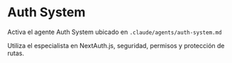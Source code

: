 # Auth System

Activa el agente Auth System ubicado en `.claude/agents/auth-system.md`

Utiliza el especialista en NextAuth.js, seguridad, permisos y protección de rutas.